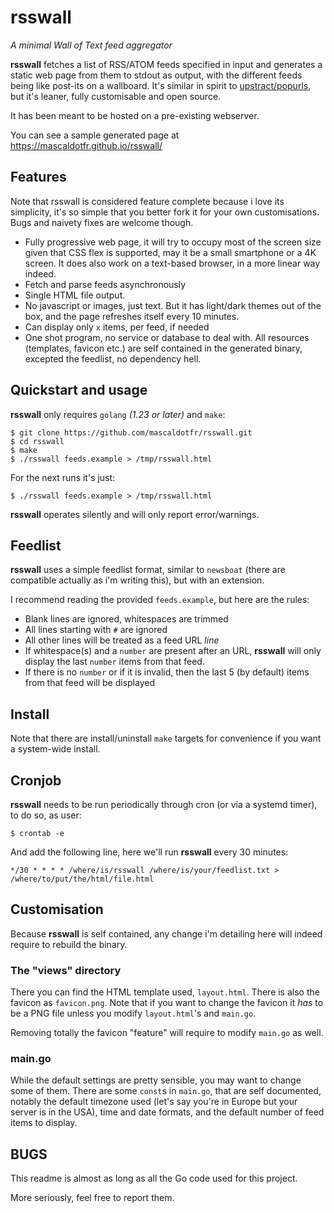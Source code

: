 # rsswall
*A minimal Wall of Text feed aggregator*

**rsswall** fetches a list of RSS/ATOM feeds specified in input and generates
a static web page from them to stdout as output, with the different feeds being
like post-its on a wallboard. It's similar in spirit to
[upstract/popurls](https://upstract.com/?ref=pop), but it's leaner, fully customisable
and open source.

It has been meant to be hosted on a pre-existing webserver.

You can see a sample generated page at https://mascaldotfr.github.io/rsswall/

## Features

Note that rsswall is considered feature complete because i love its simplicity,
it's so simple that you better fork it for your own customisations. Bugs and
naivety fixes are welcome though.

- Fully progressive web page, it will try to occupy most of the screen size given
  that CSS flex is supported, may it be a small smartphone or a 4K screen. It does
  also work on a text-based browser, in a more linear way indeed.
- Fetch and parse feeds asynchronously
- Single HTML file output.
- No javascript or images, just text. But it has light/dark themes out of the
  box, and the page refreshes itself every 10 minutes.
- Can display only `x` items, per feed, if needed
- One shot program, no service or database to deal with. All resources
  (templates, favicon etc.) are self contained in the generated binary,
  excepted the feedlist, no dependency hell.

## Quickstart and usage

**rsswall** only requires `golang` *(1.23 or later)* and `make`:

```shell
$ git clone https://github.com/mascaldotfr/rsswall.git
$ cd rsswall
$ make
$ ./rsswall feeds.example > /tmp/rsswall.html
```

For the next runs it's just:

```shell
$ ./rsswall feeds.example > /tmp/rsswall.html
```

**rsswall** operates silently and will only report error/warnings.

## Feedlist

**rsswall** uses a simple feedlist format, similar to `newsboat` (there are
compatible actually as i'm writing this), but with an extension.

I recommend reading the provided `feeds.example`, but here are the rules:

- Blank lines are ignored, whitespaces are trimmed
- All lines starting with `#` are ignored
- All other lines will be treated as a feed URL *line*
- If whitespace(s) and a `number` are present after an URL, **rsswall** will
  only display the last `number` items from that feed.
- If there is no `number` or if it is invalid, then the last 5 (by default)
  items from that feed will be displayed

## Install

Note that there are install/uninstall `make` targets for convenience if you want a
system-wide install.

## Cronjob

**rsswall** needs to be run periodically through cron (or via a systemd timer),
to do so, as user:

```shell
$ crontab -e
```

And add the following line, here we'll run **rsswall** every 30 minutes:
```crontab
*/30 * * * * /where/is/rsswall /where/is/your/feedlist.txt > /where/to/put/the/html/file.html
```

## Customisation

Because **rsswall** is self contained, any change i'm detailing here will
indeed require to rebuild the binary.

### The "views" directory

There you can find the HTML template used, `layout.html`. There is also the
favicon as `favicon.png`. Note that if you want to change the favicon it *has*
to be a PNG file unless you modify `layout.html`'s and `main.go`.

Removing totally the favicon "feature" will require to modify `main.go` as well.

### main.go

While the default settings are pretty sensible, you may want to change some of
them. There are some `const`s in `main.go`, that are self documented, notably
the default timezone used (let's say you're in Europe but your server is in the
USA), time and date formats, and the default number of feed items to display.

## BUGS

This readme is almost as long as all the Go code used for this project.

More seriously, feel free to report them.
